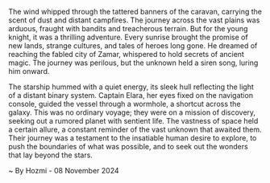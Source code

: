 
The wind whipped through the tattered banners of the caravan, carrying the scent of dust and distant campfires. The journey across the vast plains was arduous, fraught with bandits and treacherous terrain. But for the young knight, it was a thrilling adventure. Every sunrise brought the promise of new lands, strange cultures, and tales of heroes long gone. He dreamed of reaching the fabled city of Zamar, whispered to hold secrets of ancient magic. The journey was perilous, but the unknown held a siren song, luring him onward.

The starship hummed with a quiet energy, its sleek hull reflecting the light of a distant binary system. Captain Elara, her eyes fixed on the navigation console, guided the vessel through a wormhole, a shortcut across the galaxy. This was no ordinary voyage; they were on a mission of discovery, seeking out a rumored planet with sentient life. The vastness of space held a certain allure, a constant reminder of the vast unknown that awaited them. Their journey was a testament to the insatiable human desire to explore, to push the boundaries of what was possible, and to seek out the wonders that lay beyond the stars. 

~ By Hozmi - 08 November 2024
